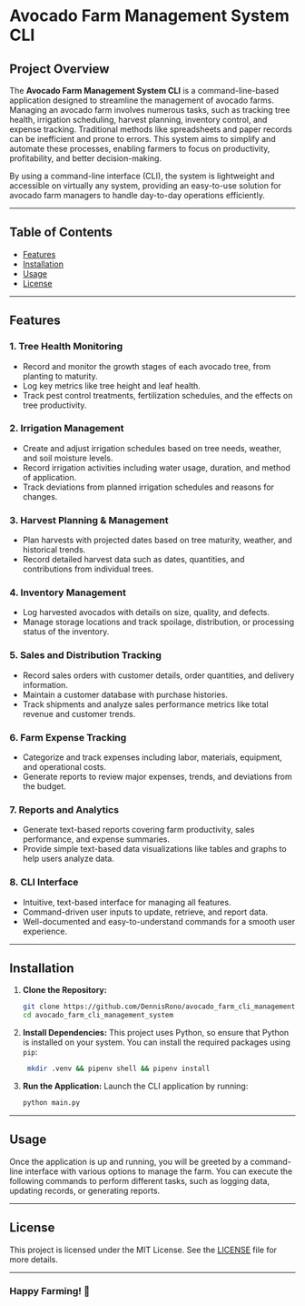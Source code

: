 # Avocado Farm Management System CLI

## Project Overview

The **Avocado Farm Management System CLI** is a command-line-based application designed to streamline the management of avocado farms. Managing an avocado farm involves numerous tasks, such as tracking tree health, irrigation scheduling, harvest planning, inventory control, and expense tracking. Traditional methods like spreadsheets and paper records can be inefficient and prone to errors. This system aims to simplify and automate these processes, enabling farmers to focus on productivity, profitability, and better decision-making.

By using a command-line interface (CLI), the system is lightweight and accessible on virtually any system, providing an easy-to-use solution for avocado farm managers to handle day-to-day operations efficiently.

---

## Table of Contents

- [Features](#features)
- [Installation](#installation)
- [Usage](#usage)
- [License](#license)

---

## Features

### 1. **Tree Health Monitoring**

- Record and monitor the growth stages of each avocado tree, from planting to maturity.
- Log key metrics like tree height and leaf health.
- Track pest control treatments, fertilization schedules, and the effects on tree productivity.

### 2. **Irrigation Management**

- Create and adjust irrigation schedules based on tree needs, weather, and soil moisture levels.
- Record irrigation activities including water usage, duration, and method of application.
- Track deviations from planned irrigation schedules and reasons for changes.

### 3. **Harvest Planning & Management**

- Plan harvests with projected dates based on tree maturity, weather, and historical trends.
- Record detailed harvest data such as dates, quantities, and contributions from individual trees.

### 4. **Inventory Management**

- Log harvested avocados with details on size, quality, and defects.
- Manage storage locations and track spoilage, distribution, or processing status of the inventory.

### 5. **Sales and Distribution Tracking**

- Record sales orders with customer details, order quantities, and delivery information.
- Maintain a customer database with purchase histories.
- Track shipments and analyze sales performance metrics like total revenue and customer trends.

### 6. **Farm Expense Tracking**

- Categorize and track expenses including labor, materials, equipment, and operational costs.
- Generate reports to review major expenses, trends, and deviations from the budget.

### 7. **Reports and Analytics**

- Generate text-based reports covering farm productivity, sales performance, and expense summaries.
- Provide simple text-based data visualizations like tables and graphs to help users analyze data.

### 8. **CLI Interface**

- Intuitive, text-based interface for managing all features.
- Command-driven user inputs to update, retrieve, and report data.
- Well-documented and easy-to-understand commands for a smooth user experience.

---

## Installation

1. **Clone the Repository:**

   ```bash
   git clone https://github.com/DennisRono/avocado_farm_cli_management_system.git
   cd avocado_farm_cli_management_system
   ```

2. **Install Dependencies:**
   This project uses Python, so ensure that Python is installed on your system. You can install the required packages using `pip`:

   ```bash
    mkdir .venv && pipenv shell && pipenv install
   ```

3. **Run the Application:**
   Launch the CLI application by running:
   ```bash
   python main.py
   ```

---

## Usage

Once the application is up and running, you will be greeted by a command-line interface with various options to manage the farm. You can execute the following commands to perform different tasks, such as logging data, updating records, or generating reports.

---

## License

This project is licensed under the MIT License. See the [LICENSE](LICENSE) file for more details.

---

### Happy Farming! 🌱

